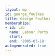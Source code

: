 ```yaml
---
layout: mp
id: george_foulkes
title: George Foulkes
memberships:
- id: lab
  name: Labour Party
  start: 
  end: '2005-03-18'
autogenerated: true
---
```

